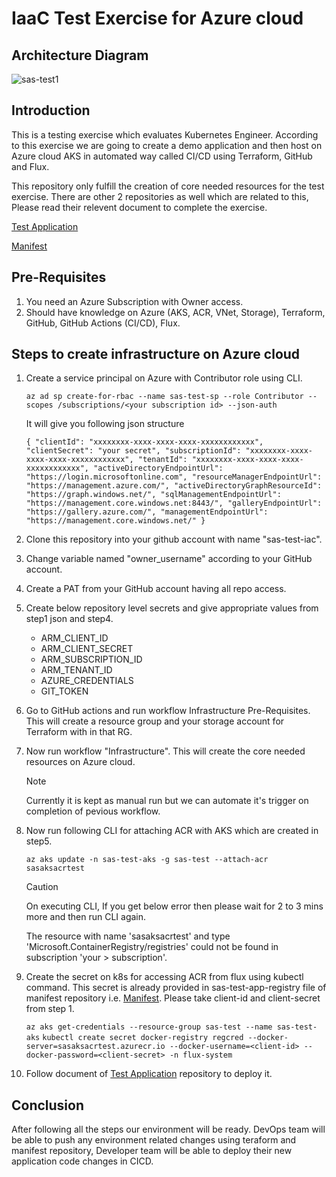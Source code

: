 # IaaC Test Exercise for Azure cloud

## Architecture Diagram

![sas-test1](https://github.com/prashantchamps/sas-test-iac/assets/42674656/ad6ae4d0-e0e2-4d68-b3d9-94f8529e50aa)

## Introduction
This is a testing exercise which evaluates Kubernetes Engineer. According to this exercise we are going to create a demo application and then host on Azure cloud AKS in automated way called CI/CD using Terraform, GitHub and Flux.

This repository only fulfill the creation of core needed resources for the test exercise. There are other 2 repositories as well which are related to this, Please read their relevent document to complete the exercise. 

[Test Application](https://github.com/prashantchamps/sas-test-application/blob/main/README.md)

[Manifest](https://github.com/prashantchamps/flux-image-updates/blob/main/README.md)

## Pre-Requisites
1) You need an Azure Subscription with Owner access. 
2) Should have knowledge on Azure (AKS, ACR, VNet, Storage), Terraform, GitHub, GitHub Actions (CI/CD), Flux.

## Steps to create infrastructure on Azure cloud
1) Create a service principal on Azure with Contributor role using CLI.

   `az ad sp create-for-rbac --name sas-test-sp --role Contributor --scopes /subscriptions/<your subscription id> --json-auth`

   It will give you following json structure

   `{
     "clientId": "xxxxxxxx-xxxx-xxxx-xxxx-xxxxxxxxxxxx",
     "clientSecret": "your secret",
     "subscriptionId": "xxxxxxxx-xxxx-xxxx-xxxx-xxxxxxxxxxxx",
     "tenantId": "xxxxxxxx-xxxx-xxxx-xxxx-xxxxxxxxxxxx",
     "activeDirectoryEndpointUrl": "https://login.microsoftonline.com",
     "resourceManagerEndpointUrl": "https://management.azure.com/",
     "activeDirectoryGraphResourceId": "https://graph.windows.net/",
     "sqlManagementEndpointUrl": "https://management.core.windows.net:8443/",
     "galleryEndpointUrl": "https://gallery.azure.com/",
     "managementEndpointUrl": "https://management.core.windows.net/"
   }`
2) Clone this repository into your github account with name "sas-test-iac".
3) Change variable named "owner_username" according to your GitHub account.
4) Create a PAT from your GitHub account having all repo access.
5) Create below repository level secrets and give appropriate values from step1 json and step4.
   - ARM_CLIENT_ID
   - ARM_CLIENT_SECRET
   - ARM_SUBSCRIPTION_ID
   - ARM_TENANT_ID
   - AZURE_CREDENTIALS
   - GIT_TOKEN
6) Go to GitHub actions and run workflow Infrastructure Pre-Requisites. This will create a resource group and your storage account for Terraform with in that RG.
7) Now run workflow "Infrastructure". This will create the core needed resources on Azure cloud.
   > [!NOTE]
   > Currently it is kept as manual run but we can automate it's trigger on completion of pevious workflow. 
8) Now run following CLI for attaching ACR with AKS which are created in step5.
   
   `az aks update -n sas-test-aks -g sas-test --attach-acr sasaksacrtest`

   > [!CAUTION]
   > On executing CLI, If you get below error then please wait for 2 to 3 mins more and then run CLI again.
   > 
   > The resource with name 'sasaksacrtest' and type 'Microsoft.ContainerRegistry/registries' could not be found in subscription 'your       > subscription'.
9) Create the secret on k8s for accessing ACR from flux using kubectl command. This secret is already provided in sas-test-app-registry file of manifest repository i.e. [Manifest](https://github.com/prashantchamps/flux-image-updates). Please take client-id and client-secret from step 1.

   `az aks get-credentials --resource-group sas-test --name sas-test-aks`
   `kubectl create secret docker-registry regcred --docker-server=sasaksacrtest.azurecr.io --docker-username=<client-id> --docker-password=<client-secret> -n flux-system`
10) Follow document of [Test Application](https://github.com/prashantchamps/sas-test-application/blob/main/README.md) repository to deploy it.

## Conclusion
After following all the steps our environment will be ready. DevOps team will be able to push any environment related changes using teraform and manifest repository, Developer team will be able to deploy their new application code changes in CICD.
